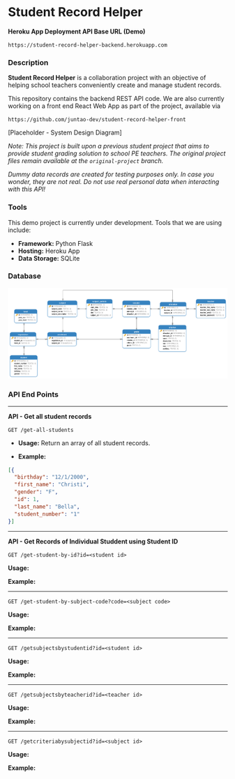 # Student Record Helper

**Heroku App Deployment API Base URL (Demo)**

```
https://student-record-helper-backend.herokuapp.com
```

### Description

**Student Record Helper** is a collaboration project with an objective of helping school teachers conveniently create and manage student records. 

This repository contains the backend REST API code. We are also currently working on a front end React Web App as part of the project, available via

```
https://github.com/juntao-dev/student-record-helper-front
```

[Placeholder - System Design Diagram]

_Note: This project is built upon a previous student project that aims to provide student grading solution to school PE teachers. The original project files remain available at the `original-project` branch._

_Dummy data records are created for testing purposes only. In case you wonder, they are not real. Do not use real personal data when interacting with this API!_

### Tools

This demo project is currently under development. Tools that we are using include: 

- **Framework:** Python Flask
- **Hosting:** Heroku App
- **Data Storage:** SQLite

### Database

![Model](./api/SQL/student_helper.png "Data Model")

### API End Points

---

**API - Get all student records**

```HTTP
GET /get-all-students
```
- **Usage:** Return an array of all student records.

- **Example:**

```JSON
[{
  "birthday": "12/1/2000",
  "first_name": "Christi",
  "gender": "F",
  "id": 1,
  "last_name": "Bella",
  "student_number": "1"
}]
```
---

**API - Get Records of Individual Studdent using Student ID**

```HTTP
GET /get-student-by-id?id=<student id>
```
**Usage:**

**Example:**

---

```HTTP
GET /get-student-by-subject-code?code=<subject code>
```
**Usage:**

**Example:**

---

```HTTP
GET /getsubjectsbystudentid?id=<student id>
```
**Usage:**

**Example:**

---

```HTTP
GET /getsubjectsbyteacherid?id=<teacher id>
```
**Usage:**

**Example:**

---

```HTTP
GET /getcriteriabysubjectid?id=<subject id>
```
**Usage:**

**Example:**